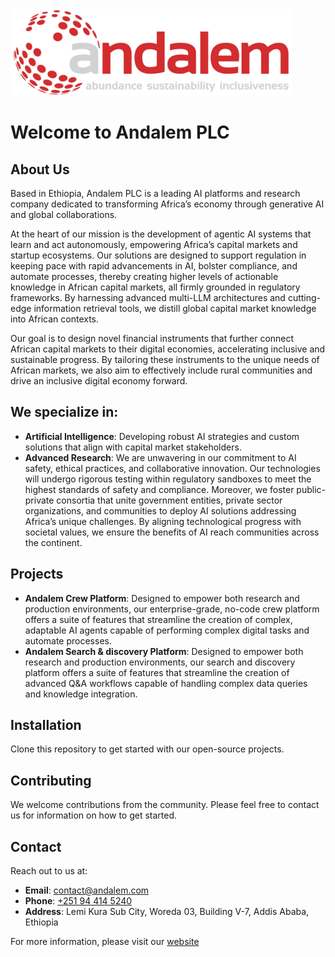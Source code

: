 <img alt="Andalem Logo" src="app_images/andalem-logo-with-motto.png" width="450" style="margin-left: auto; margin-right: auto;">

#

# Welcome to Andalem PLC

## About Us

Based in Ethiopia, Andalem PLC is a leading AI platforms and research company dedicated to transforming Africa’s economy through generative AI and global collaborations.

At the heart of our mission is the development of agentic AI systems that learn and act autonomously, empowering Africa’s capital markets and startup ecosystems. Our solutions are designed to support regulation in keeping pace with rapid advancements in AI, bolster compliance, and automate processes, thereby creating higher levels of actionable knowledge in African capital markets, all firmly grounded in regulatory frameworks. By harnessing advanced multi-LLM architectures and cutting-edge information retrieval tools, we distill global capital market knowledge into African contexts.

Our goal is to design novel financial instruments that further connect African capital markets to their digital economies, accelerating inclusive and sustainable progress. By tailoring these instruments to the unique needs of African markets, we also aim to effectively include rural communities and drive an inclusive digital economy forward.

## We specialize in:
- **Artificial Intelligence**: Developing robust AI strategies and custom solutions that align with capital market stakeholders.
- **Advanced Research**: We are unwavering in our commitment to AI safety, ethical practices, and collaborative innovation. Our technologies will undergo rigorous testing within regulatory sandboxes to meet the highest standards of safety and compliance. Moreover, we foster public-private consortia that unite government entities, private sector organizations, and communities to deploy AI solutions addressing Africa’s unique challenges. By aligning technological progress with societal values, we ensure the benefits of AI reach communities across the continent.

## Projects

- **Andalem Crew Platform**:  Designed to empower both research and production environments, our enterprise-grade, no-code crew platform offers a suite of features that streamline the creation of complex, adaptable AI agents capable of performing complex digital tasks and automate processes.
- **Andalem Search & discovery Platform**: Designed to empower both research and production environments, our search and discovery platform offers a suite of features that streamline the creation of advanced Q&A workflows capable of handling complex data queries and knowledge integration.

## Installation

Clone this repository to get started with our open-source projects.

## Contributing

We welcome contributions from the community. Please feel free to contact us for information on how to get started.

## Contact

Reach out to us at:
- **Email**: [contact@andalem.com](mailto:contact@andalem.com)
- **Phone**: [+251 94 414 5240](tel:+251944145240)
- **Address**: Lemi Kura Sub City, Woreda 03, Building V-7, Addis Ababa, Ethiopia

For more information, please visit our [website](https://andalem.com)
